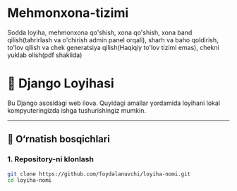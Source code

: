 # Mehmonxona-tizimi
Sodda loyiha, mehmonxona qo'shish, xona qo'shish, xona band qilish(tahrirlash va o'chirish admin panel orqali), sharh va baho qoldirish, to'lov qilish va chek generatsiya qilish(Haqiqiy to'lov tizimi emas), chekni yuklab olish(pdf shaklida)

# 🧩 Django Loyihasi

Bu Django asosidagi web ilova. Quyidagi amallar yordamida loyihani lokal kompyuteringizda ishga tushurishingiz mumkin.

---

## 🔧 O‘rnatish bosqichlari

### 1. Repository-ni klonlash
```bash
git clone https://github.com/foydalanuvchi/loyiha-nomi.git
cd loyiha-nomi

